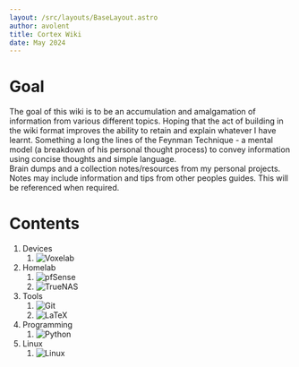 ```yaml
---
layout: /src/layouts/BaseLayout.astro
author: avolent
title: Cortex Wiki
date: May 2024
---
```


<div class="abstract">

# Goal
The goal of this wiki is to be an accumulation and amalgamation of information from various different topics. Hoping that the act of building in the wiki format improves the ability to retain and explain whatever I have learnt. Something a long the lines of the Feynman Technique - a mental model (a breakdown of his personal thought process) to convey information using concise thoughts and simple language.  
Brain dumps and a collection notes/resources from my personal projects.  
Notes may include information and tips from other peoples guides. This will be referenced when required.

</div>

# Contents

1. Devices
    1. ![Voxelab](/devices/voxelab)
2. Homelab
    1. ![pfSense](/homelab/pfsense)
    2. ![TrueNAS](/homelab/truenas)
3. Tools
    1. ![Git](/tools/git)
    2. ![LaTeX](/tools/latex)
4. Programming
    1. ![Python](/programming/python)
5. Linux
    1. ![Linux](/linux/linux)
